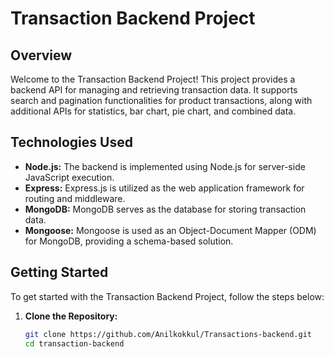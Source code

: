 # Transaction Backend Project

## Overview

Welcome to the Transaction Backend Project! This project provides a backend API for managing and retrieving transaction data. It supports search and pagination functionalities for product transactions, along with additional APIs for statistics, bar chart, pie chart, and combined data.

## Technologies Used

- **Node.js:** The backend is implemented using Node.js for server-side JavaScript execution.
- **Express:** Express.js is utilized as the web application framework for routing and middleware.
- **MongoDB:** MongoDB serves as the database for storing transaction data.
- **Mongoose:** Mongoose is used as an Object-Document Mapper (ODM) for MongoDB, providing a schema-based solution.

## Getting Started

To get started with the Transaction Backend Project, follow the steps below:

1. **Clone the Repository:**

   ```bash
   git clone https://github.com/Anilkokkul/Transactions-backend.git
   cd transaction-backend
   ```
